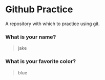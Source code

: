 # Github Practice

A repository with which to practice using git.

### What is your name?

> jake


### What is your favorite color?

> blue
